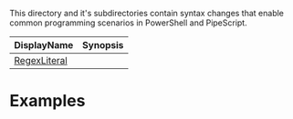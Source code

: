 This directory and it's subdirectories contain syntax changes that enable common programming scenarios in PowerShell and PipeScript.


|DisplayName                         |Synopsis                |
|------------------------------------|------------------------|
|[RegexLiteral](RegexLiteral.psx.ps1)|[](RegexLiteral.psx.ps1)|



# Examples






